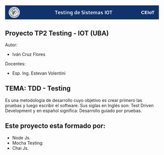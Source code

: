 ![header](imagenes/header.png)

## Proyecto TP2 Testing - IOT (UBA)

Autor:
* Iván Cruz Flores

Docentes:

* Esp. Ing. Estevan Volentini
## TEMA: TDD - Testing
Es una metodología de desarrollo cuyo objetivo es crear primero las pruebas y luego escribir el software. Sus siglas en Inglés son: Test Driven Development y en español significa: Desarrollo guiado por pruebas.

## Este proyecto esta formado por:
* Node Js.
* Mocha Testing:
* Chai Js.
